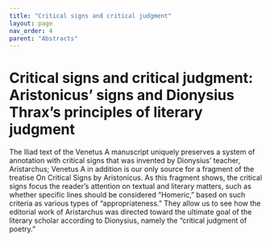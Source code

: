 ```yaml
---
title: "Critical signs and critical judgment"
layout: page
nav_order: 4
parent: "Abstracts"
---
```


# Critical signs and critical judgment: Aristonicus’ signs and Dionysius Thrax’s principles of literary judgment

The Iliad text of the Venetus A manuscript uniquely preserves a system of annotation with critical signs that was invented by Dionysius’ teacher, Aristarchus; Venetus A in addition is our only source for a fragment of the treatise On Critical Signs by Aristonicus. As this fragment shows, the critical signs focus the reader’s attention on textual and literary matters, such as whether specific lines should be considered “Homeric,” based on such criteria as various types of “appropriateness.” They allow us to see how the editorial work of Aristarchus was directed toward the ultimate goal of the literary scholar according to Dionysius, namely the “critical judgment of poetry.”